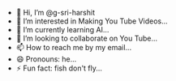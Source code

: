 - 👋 Hi, I’m @g-sri-harshit
- 👀 I’m interested in Making You Tube Videos...
- 🌱 I’m currently learning AI...
- 💞️ I’m looking to collaborate on You Tube...
- 📫 How to reach me by my email...
- 😄 Pronouns: he...
- ⚡ Fun fact: fish don't fly...

<!---
g-sri-harshit/g-sri-harshit is a ✨ special ✨ repository because its `README.md` (this file) appears on your GitHub profile.
You can click the Preview link to take a look at your changes.
--->
